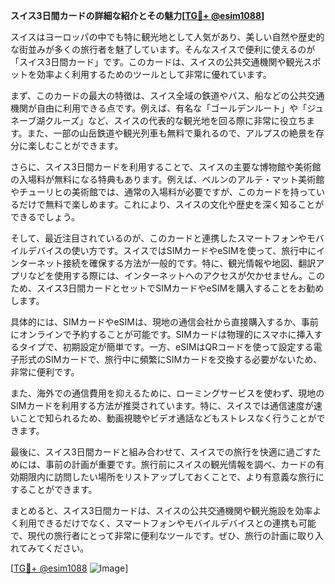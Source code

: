 **スイス3日間カードの詳細な紹介とその魅力[[TG💪+ @esim1088](https://t.me/s/esim1088)]**

スイスはヨーロッパの中でも特に観光地として人気があり、美しい自然や歴史的な街並みが多くの旅行者を魅了しています。そんなスイスで便利に使えるのが「スイス3日間カード」です。このカードは、スイスの公共交通機関や観光スポットを効率よく利用するためのツールとして非常に優れています。

まず、このカードの最大の特徴は、スイス全域の鉄道やバス、船などの公共交通機関が自由に利用できる点です。例えば、有名な「ゴールデンルート」や「ジュネーブ湖クルーズ」など、スイスの代表的な観光地を回る際に非常に役立ちます。また、一部の山岳鉄道や観光列車も無料で乗れるので、アルプスの絶景を存分に楽しむことができます。

さらに、スイス3日間カードを利用することで、スイスの主要な博物館や美術館の入場料が無料になる特典もあります。例えば、ベルンのアルテ・マット美術館やチューリヒの美術館では、通常の入場料が必要ですが、このカードを持っているだけで無料で楽しめます。これにより、スイスの文化や歴史を深く知ることができるでしょう。

そして、最近注目されているのが、このカードと連携したスマートフォンやモバイルデバイスの使い方です。スイスではSIMカードやeSIMを使って、旅行中にインターネット接続を確保する方法が一般的です。特に、観光情報や地図、翻訳アプリなどを使用する際には、インターネットへのアクセスが欠かせません。このため、スイス3日間カードとセットでSIMカードやeSIMを購入することをお勧めします。

具体的には、SIMカードやeSIMは、現地の通信会社から直接購入するか、事前にオンラインで予約することが可能です。SIMカードは物理的にスマホに挿入するタイプで、初期設定が簡単です。一方、eSIMはQRコードを使って設定する電子形式のSIMカードで、旅行中に頻繁にSIMカードを交換する必要がないため、非常に便利です。

また、海外での通信費用を抑えるために、ローミングサービスを使わず、現地のSIMカードを利用する方法が推奨されています。特に、スイスでは通信速度が速いことで知られるため、動画視聴やビデオ通話などもストレスなく行うことができます。

最後に、スイス3日間カードと組み合わせて、スイスでの旅行を快適に過ごすためには、事前の計画が重要です。旅行前にスイスの観光情報を調べ、カードの有効期限内に訪問したい場所をリストアップしておくことで、より有意義な旅行にすることができます。

まとめると、スイス3日間カードは、スイスの公共交通機関や観光施設を効率よく利用できるだけでなく、スマートフォンやモバイルデバイスとの連携も可能で、現代の旅行者にとって非常に便利なツールです。ぜひ、旅行の計画に取り入れてみてください。

[[TG💪+ @esim1088](https://t.me/s/esim1088) ![Image](https://i.postimg.cc/Y0z9fWf4/image.png)]